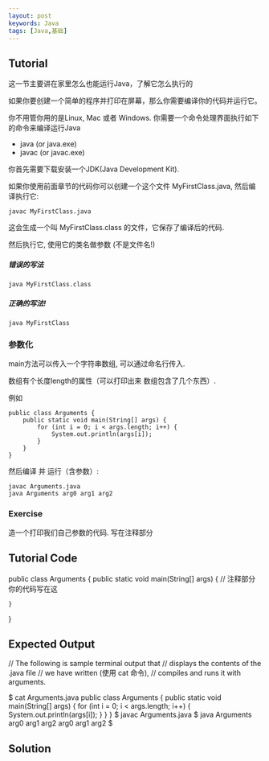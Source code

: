 ```yaml
---
layout: post
keywords: Java
tags: [Java,基础]
---
```


Tutorial
--------

这一节主要讲在家里怎么也能运行Java，了解它怎么执行的

如果你要创建一个简单的程序并打印在屏幕，那么你需要编译你的代码并运行它。

你不用管你用的是Linux, Mac 或者 Windows. 你需要一个命令处理界面执行如下的命令来编译运行Java

* java (or java.exe)
* javac (or javac.exe)

你首先需要下载安装一个JDK(Java Development Kit).

如果你使用前面章节的代码你可以创建一个这个文件 MyFirstClass.java, 然后编译执行它:

    javac MyFirstClass.java

这会生成一个叫 MyFirstClass.class 的文件，它保存了编译后的代码.

然后执行它, 使用它的类名做参数 (不是文件名!)

##### 错误的写法

    java MyFirstClass.class

##### 正确的写法!

    java MyFirstClass

### 参数化

main方法可以传入一个字符串数组, 可以通过命名行传入.

数组有个长度length的属性（可以打印出来 数组包含了几个东西）.

例如

    public class Arguments {
        public static void main(String[] args) {
            for (int i = 0; i < args.length; i++) {
                System.out.println(args[i]);
            }
        }
    }

然后编译 并 运行（含参数）:

    javac Arguments.java
    java Arguments arg0 arg1 arg2

### Exercise

造一个打印我们自己参数的代码. 写在注释部分

Tutorial Code
-------------

public class Arguments {
    public static void main(String[] args) {
        // 注释部分  你的代码写在这

    }
}

Expected Output
---------------

// The following is sample terminal output that
// displays the contents of the .java file
// we have written (使用 cat 命令),
// compiles and runs it with arguments.

$ cat Arguments.java
public class Arguments {
    public static void main(String[] args) {
        for (int i = 0; i < args.length; i++) {
            System.out.println(args[i]);
        }
    }
}
$ javac Arguments.java
$ java Arguments arg0 arg1 arg2 
arg0
arg1
arg2
$ 

Solution
--------
